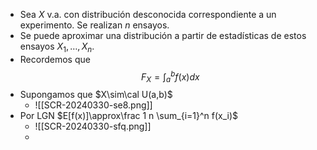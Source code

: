 - Sea $X$ v.a. con distribución desconocida correspondiente a un experimento. Se realizan $n$ ensayos.
- Se puede aproximar una distribución a partir de estadísticas de estos ensayos $X_1,\dots,X_n$.
- Recordemos que
$$F_X=\int_a^bf(x)dx$$
- Supongamos que $X\sim\cal U(a,b)$
	- ![[SCR-20240330-se8.png]]
- Por LGN $E[f(x)]\approx\frac 1 n \sum_{i=1}^n f(x_i)$
	- ![[SCR-20240330-sfq.png]]
	- 